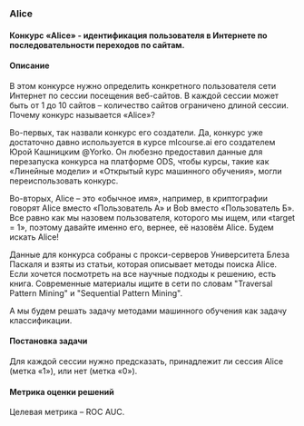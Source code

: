 ### Alice
#### Конкурс «Alice» - идентификация пользователя в Интернете по последовательности переходов по сайтам.
#### Описание
В этом конкурсе нужно определить конкретного пользователя сети Интернет по сессии посещения веб-сайтов. В каждой сессии может быть от 1 до 10 сайтов – количество сайтов ограничено длиной сессии. Почему конкурс называется «Alice»?

Во-первых, так назвали конкурс его создатели. Да, конкурс уже достаточно давно используется в курсе mlcourse.ai его создателем Юрой Кашницким @Yorko. Он любезно предоставил данные для перезапуска конкурса на платформе ODS, чтобы курсы, такие как «Линейные модели» и «Открытый курс машинного обучения», могли переиспользовать конкурс. 

Во-вторых, Alice – это «обычное имя», например, в криптографии говорят Alice вместо «Пользователь А» и Bob вместо «Пользователь Б». Все равно как мы назовем пользователя, которого мы ищем, или «target = 1», поэтому давайте именно его, вернее, её назовём Alice. Будем искать Alice!

Данные для конкурса собраны с прокси-серверов Университета Блеза Паскаля и взяты из статьи, которая описывает методы поиска Alice. Если хочется посмотреть на все научные подходы к решению, есть книга. Современные материалы ищите в сети по словам "Traversal Pattern Mining" и "Sequential Pattern Mining".

А мы будем решать задачу методами машинного обучения как задачу классификации.

#### Постановка задачи 
Для каждой сессии нужно предсказать, принадлежит ли сессия Alice (метка «1»), или нет (метка «0»).

#### Метрика оценки решений
Целевая метрика – ROC AUC.
